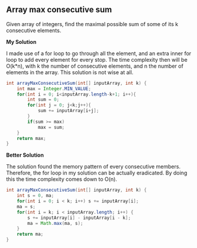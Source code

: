 ## Array max consecutive sum

Given array of integers, find the maximal possible sum of some of its k consecutive elements.

**My Solution**

I made use of a for loop to go through all the element, and an extra inner for loop to add every element for every stop. The time complexity then will be O(k*n), with k the number of consecutive elements, and n the number of elements in the array. This solution is not wise at all.

```java
int arrayMaxConsecutiveSum(int[] inputArray, int k) {
    int max = Integer.MIN_VALUE;
    for(int i = 0; i<inputArray.length-k+1; i++){
        int sum = 0;
        for(int j = 0; j<k;j++){
            sum += inputArray[i+j];
        }
        if(sum >= max)
            max = sum;
    }
    return max;
}
```


**Better Solution**

The solution found the memory pattern of every consecutive members. Therefore, the for loop in my solution can be actually eradicated. By doing this the time complexity comes down to O(n).

```java
int arrayMaxConsecutiveSum(int[] inputArray, int k) {
    int s = 0, ma;
    for(int i = 0; i < k; i++) s += inputArray[i];
    ma = s;
    for(int i = k; i < inputArray.length; i++) {
        s += inputArray[i] - inputArray[i - k];
        ma = Math.max(ma, s);
    }
    return ma;
}
```
